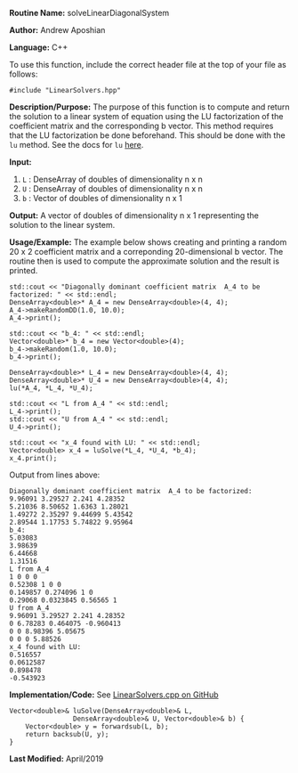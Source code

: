 **Routine Name:** solveLinearDiagonalSystem

**Author:** Andrew Aposhian

**Language:** C++

To use this function, include the correct header file at the top of your file as follows:
```
#include "LinearSolvers.hpp"
```

**Description/Purpose:** The purpose of this function is to compute and return the solution to a linear system of equation using the LU factorization of the coefficient matrix and the corresponding b vector. This method requires that the LU factorization be done beforehand. This should be done with the `lu` method. See the docs for `lu` [here](./lu.md).

**Input:**
1. `L` : DenseArray of doubles of dimensionality n x n
2. `U` : DenseArray of doubles of dimensionality n x n
3. `b` : Vector of doubles of dimensionality n x 1

**Output:** A vector of doubles of dimensionality n x 1 representing the solution to the linear system.

**Usage/Example:** The example below shows creating and printing a random 20 x 2 coefficient matrix and a correponding 20-dimensional b vector. The routine then is used to compute the approximate solution and the result is printed.

```
std::cout << "Diagonally dominant coefficient matrix  A_4 to be factorized: " << std::endl;
DenseArray<double>* A_4 = new DenseArray<double>(4, 4);
A_4->makeRandomDD(1.0, 10.0);
A_4->print();

std::cout << "b_4: " << std::endl;
Vector<double>* b_4 = new Vector<double>(4);
b_4->makeRandom(1.0, 10.0);
b_4->print();

DenseArray<double>* L_4 = new DenseArray<double>(4, 4);
DenseArray<double>* U_4 = new DenseArray<double>(4, 4);
lu(*A_4, *L_4, *U_4);

std::cout << "L from A_4 " << std::endl;
L_4->print();
std::cout << "U from A_4 " << std::endl;
U_4->print();

std::cout << "x_4 found with LU: " << std::endl;
Vector<double> x_4 = luSolve(*L_4, *U_4, *b_4);
x_4.print();
```

Output from lines above:
```
Diagonally dominant coefficient matrix  A_4 to be factorized: 
9.96091 3.29527 2.241 4.28352 
5.21036 8.50652 1.6363 1.28021 
1.49272 2.35297 9.44699 5.43542 
2.89544 1.17753 5.74822 9.95964
b_4: 
5.03083
3.98639
6.44668
1.31516
L from A_4 
1 0 0 0 
0.52308 1 0 0 
0.149857 0.274096 1 0 
0.29068 0.0323845 0.56565 1 
U from A_4 
9.96091 3.29527 2.241 4.28352 
0 6.78283 0.464075 -0.960413 
0 0 8.98396 5.05675 
0 0 0 5.88526
x_4 found with LU: 
0.516557
0.0612587
0.898478
-0.543923
```

**Implementation/Code:**
See [LinearSolvers.cpp on GitHub](https://github.com/aposhiana/math5610/blob/master/src/lib/LinearSolvers.cpp)
```
Vector<double>& luSolve(DenseArray<double>& L,
                DenseArray<double>& U, Vector<double>& b) {
    Vector<double> y = forwardsub(L, b);
    return backsub(U, y);
}
```

**Last Modified:** April/2019
